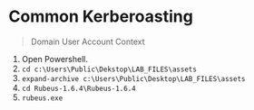 # Common Kerberoasting
> Domain User Account Context

1. Open Powershell.
2. `cd c:\Users\Public\Dekstop\LAB_FILES\assets`
3. `expand-archive c:\Users\Public\Desktop\LAB_FILES\assets`
4. `cd Rubeus-1.6.4\Rubeus-1.6.4`
5. `rubeus.exe`


